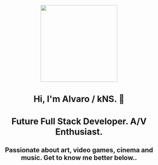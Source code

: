 
<div align="center"><img width="250px" src="https://i.pinimg.com/originals/9f/9b/7f/9f9b7f2309e1860bca793e28d02920a1.gif" /></div>

<h1 align="center">Hi, I'm Alvaro / kNS. 👋</h1>
<h1 align="center">Future Full Stack Developer. A/V Enthusiast.</h1>
<h2 align="center">Passionate about art, video games, cinema and music. Get to know me better below..</h2>

